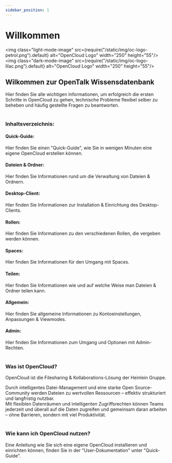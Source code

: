 ```yaml
---
sidebar_position: 1
---
```


# Willkommen

<img class="light-mode-image" src={require("/static/img/oc-logo-petrol.png").default} alt="OpenCloud Logo" width="250" height="55"/>
<img class="dark-mode-image" src={require("/static/img/oc-logo-lilac.png").default} alt="OpenCloud Logo" width="250" height="55"/>


## Wilkommen zur OpenTalk Wissensdatenbank

Hier finden Sie alle wichtigen Informationen, um erfolgreich die ersten Schritte in OpenCloud zu gehen, technische Probleme flexibel selber zu beheben und häufig gestellte Fragen zu beantworten.
<br/><br/>

### Inhaltsverzeichnis:

#### Quick-Guide:
Hier finden Sie einen "Quick-Guide", wie Sie in wenigen Minuten eine eigene OpenCloud erstellen können.

#### Dateien & Ordner: 
Hier finden Sie Informationen rund um die Verwaltung von Dateien & Ordnern.

#### Desktop-Client:
Hier finden Sie Informationen zur Installation & Einrichtung des Desktop-Clients.

#### Rollen:
Hier finden Sie Informationen zu den verschiedenen Rollen, die vergeben werden können.

#### Spaces:
Hier finden Sie Informationen für den Umgang mit Spaces.

#### Teilen:
Hier finden Sie Informationen wie und auf welche Weise man Dateien & Ordner teilen kann.

#### Allgemein:
Hier finden Sie allgemeine Informationen zu Kontoeinstellungen, Anpassungen & Viewmodes.

#### Admin:
Hier finden Sie Informationen zum Umgang und Optionen mit Admin-Rechten.
<br/><br/>

### Was ist OpenCloud?
OpenCloud ist die Filesharing & Kollaborations-Lösung der Heinlein Gruppe.

Durch intelligentes Datei-Management und eine starke Open Source-Community werden Dateien zu wertvollen Ressourcen – effektiv strukturiert und langfristig nutzbar.<br/>
Mit flexiblen Datenräumen und intelligenten Zugriffs­rechten können Teams jederzeit und überall auf die Daten zugreifen und gemeinsam daran arbeiten – ohne Barrieren, sondern mit viel Produktivität.
<br/><br/>

### Wie kann ich OpenCloud nutzen?
Eine Anleitung wie Sie sich eine eigene OpenCloud installieren und einrichten können, finden Sie in der "User-Dokumentation" unter "Quick-Guide".